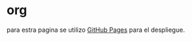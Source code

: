 # org
para estra pagina se utilizo [GitHub Pages](https://daveoval.github.io/org/) para el despliegue.
